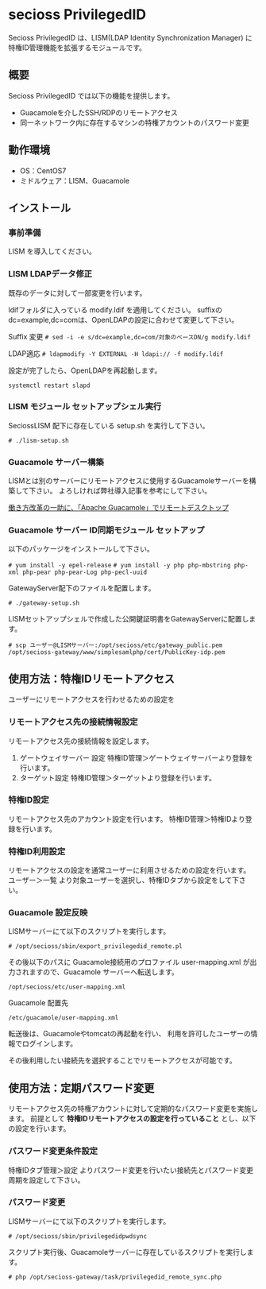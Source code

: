 # secioss PrivilegedID
Secioss PrivilegedID は、LISM(LDAP Identity Synchronization Manager) に特権ID管理機能を拡張するモジュールです。

## 概要
Secioss PrivilegedID では以下の機能を提供します。

* Guacamoleを介したSSH/RDPのリモートアクセス
* 同一ネットワーク内に存在するマシンの特権アカウントのパスワード変更


## 動作環境
* OS：CentOS7
* ミドルウェア：LISM、Guacamole

## インストール
### 事前準備
LISM を導入してください。

### LISM LDAPデータ修正
既存のデータに対して一部変更を行います。

ldifフォルダに入っている modify.ldif を適用してください。
suffixのdc=example,dc=comは、OpenLDAPの設定に合わせて変更して下さい。

Suffix 変更
`# sed -i -e s/dc=example,dc=com/対象のベースDN/g modify.ldif`

LDAP適応
`# ldapmodify -Y EXTERNAL -H ldapi:// -f modify.ldif`

設定が完了したら、OpenLDAPを再起動します。

`systemctl restart slapd`

### LISM モジュール セットアップシェル実行

SeciossLISM 配下に存在している setup.sh を実行して下さい。

`# ./lism-setup.sh`

### Guacamole サーバー構築

LISMとは別のサーバーにリモートアクセスに使用するGuacamoleサーバーを構築して下さい。
よろしければ弊社導入記事を参考にして下さい。

[働き方改革の一助に、「Apache Guacamole」でリモートデスクトップ](https://www.secioss.co.jp/%E5%83%8D%E3%81%8D%E6%96%B9%E6%94%B9%E9%9D%A9%E3%81%AE%E4%B8%80%E5%8A%A9%E3%81%AB%E3%80%81%E3%80%8Capache-guacamole%E3%80%8D%E3%81%A7%E3%83%AA%E3%83%A2%E3%83%BC%E3%83%88%E3%83%87%E3%82%B9%E3%82%AF/)

### Guacamole サーバー ID同期モジュール セットアップ

以下のパッケージをインストールして下さい。

`# yum install -y epel-release`
`# yum install -y php php-mbstring php-xml php-pear php-pear-Log php-pecl-uuid`

GatewayServer配下のファイルを配置します。

`# ./gateway-setup.sh`

LISMセットアップシェルで作成した公開鍵証明書をGatewayServerに配置します。

`# scp ユーザー@LISMサーバー:/opt/secioss/etc/gateway_public.pem /opt/secioss-gateway/www/simplesamlphp/cert/PublicKey-idp.pem`

## 使用方法：特権IDリモートアクセス

ユーザーにリモートアクセスを行わせるための設定を

### リモートアクセス先の接続情報設定

リモートアクセス先の接続情報を設定します。

1. ゲートウェイサーバー 設定
特権ID管理＞ゲートウェイサーバーより登録を行います。
1. ターゲット設定
特権ID管理＞ターゲットより登録を行います。
### 特権ID設定

リモートアクセス先のアカウント設定を行います。
特権ID管理＞特権IDより登録を行います。
### 特権ID利用設定

リモートアクセスの設定を通常ユーザーに利用させるための設定を行います。
ユーザー＞一覧 より対象ユーザーを選択し、特権IDタブから設定をして下さい。

### Guacamole 設定反映

LISMサーバーにて以下のスクリプトを実行します。

`# /opt/secioss/sbin/export_privilegedid_remote.pl`

その後以下のパスに Guacamole接続用のプロファイル user-mapping.xml が出力されますので、Guacamole サーバーへ転送します。

`/opt/secioss/etc/user-mapping.xml`

Guacamole 配置先

`/etc/guacamole/user-mapping.xml`

転送後は、Guacamoleやtomcatの再起動を行い、
利用を許可したユーザーの情報でログインします。

その後利用したい接続先を選択することでリモートアクセスが可能です。

## 使用方法：定期パスワード変更

リモートアクセス先の特権アカウントに対して定期的なパスワード変更を実施します。
前提として **特権IDリモートアクセスの設定を行っていること** とし、以下の設定を行います。

### パスワード変更条件設定

特権IDタブ管理＞設定 よりパスワード変更を行いたい接続先とパスワード変更周期を設定して下さい。

### パスワード変更

LISMサーバーにて以下のスクリプトを実行します。

`# /opt/secioss/sbin/privilegedidpwdsync`

スクリプト実行後、Guacamoleサーバーに存在しているスクリプトを実行します。

`# php /opt/secioss-gateway/task/privilegedid_remote_sync.php`
